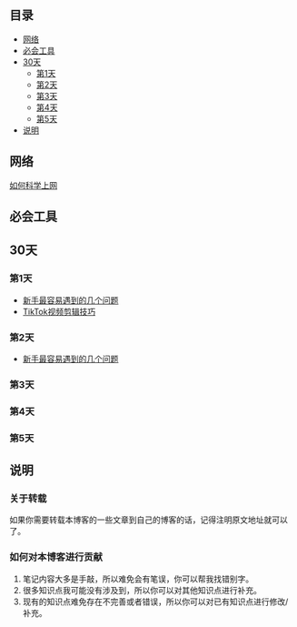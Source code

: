 
## 目录

- [网络](#网络)
- [必会工具](#必会工具)
- [30天](#30天)
    - [第1天](#第1天)
    - [第2天](#第2天)
    - [第3天](#第3天)
    - [第4天](#第4天)
    - [第5天](#第5天)
- [说明](#说明)

## 网络

[如何科学上网](docs/network/科学上网.md)


## 必会工具

## 30天

### 第1天
* [新手最容易遇到的几个问题](docs/30day/day1_新手问题.md)
* [TikTok视频剪辑技巧](docs/30day/day1_视频技巧.md)


### 第2天
* [新手最容易遇到的几个问题](docs/30day/day2_答疑汇总.md)

### 第3天

### 第4天

### 第5天

## 说明

### 关于转载

如果你需要转载本博客的一些文章到自己的博客的话，记得注明原文地址就可以了。

### 如何对本博客进行贡献

1. 笔记内容大多是手敲，所以难免会有笔误，你可以帮我找错别字。
2. 很多知识点我可能没有涉及到，所以你可以对其他知识点进行补充。
3. 现有的知识点难免存在不完善或者错误，所以你可以对已有知识点进行修改/补充。




